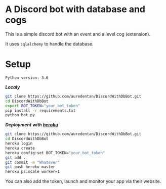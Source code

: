 A Discord bot with database and cogs
====================================

This is a simple discord bot with an event and a level cog (extension).

It uses ``sqlalchemy`` to handle the database.

**Setup**
=========

`Python version: 3.6`

**_Localy_**
```sh
git clone https://github.com/auredentan/DiscordWithDbBot.git
cd DiscordWithDbBot
export BOT_TOKEN="your_bot_token" 
pip install -r requirements.txt
python bot.py
```

**_Deployment with [heroku](https://www.heroku.com/)_**

```sh
git clone https://github.com/auredentan/DiscordWithDbBot.git
cd DiscordWithDbBot
heroku login
heroku create
heroku config:set BOT_TOKEN="your_bot_token"
git add .
git commit -m "Whatever"
git push heroku master
heroku ps:scale worker=1
```

You can also add the token, launch and monitor your app via their website.
